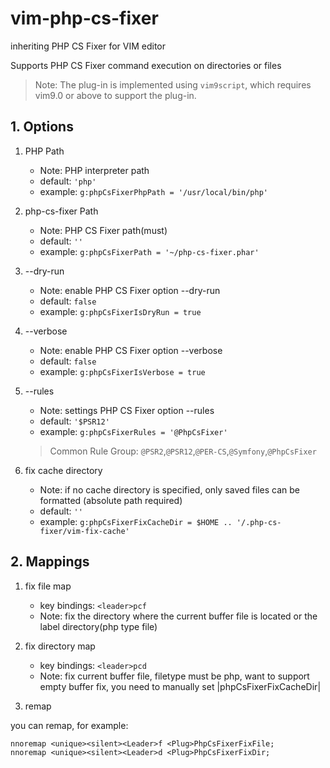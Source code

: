 # vim-php-cs-fixer

inheriting PHP CS Fixer for VIM editor

Supports PHP CS Fixer command execution on directories or files

> Note: The plug-in is implemented using `vim9script`, which requires vim9.0 or above to support the plug-in.

## 1. Options

1. PHP Path

    - Note: PHP interpreter path
    - default: `'php'`
    - example: `g:phpCsFixerPhpPath = '/usr/local/bin/php'`

2. php-cs-fixer Path

    - Note: PHP CS Fixer path(must)
    - default: `''`
    - example: `g:phpCsFixerPath = '~/php-cs-fixer.phar'`

3. --dry-run

    - Note: enable PHP CS Fixer option --dry-run
    - default: `false`
    - example: `g:phpCsFixerIsDryRun = true`

4. --verbose

    - Note: enable PHP CS Fixer option --verbose
    - default: `false`
    - example: `g:phpCsFixerIsVerbose = true`

5. --rules

    - Note: settings PHP CS Fixer option --rules
    - default: `'$PSR12'`
    - example: `g:phpCsFixerRules = '@PhpCsFixer'`

    > Common Rule Group: `@PSR2`,`@PSR12`,`@PER-CS`,`@Symfony`,`@PhpCsFixer`

6. fix cache directory

    - Note: if no cache directory is specified, only saved files can be formatted (absolute path required)
    - default: `''`
    - example: `g:phpCsFixerFixCacheDir = $HOME .. '/.php-cs-fixer/vim-fix-cache'`

## 2. Mappings

1. fix file map

    - key bindings: `<leader>pcf`
    - Note: fix the directory where the current buffer file is located
      or the label directory(php type file)

2. fix directory map

    - key bindings: `<leader>pcd`
    - Note: fix current buffer file, filetype must be php, want to support
      empty buffer fix, you need to manually set |phpCsFixerFixCacheDir|

3. remap

you can remap, for example:

```vim
nnoremap <unique><silent><Leader>f <Plug>PhpCsFixerFixFile;
nnoremap <unique><silent><Leader>d <Plug>PhpCsFixerFixDir;
```
